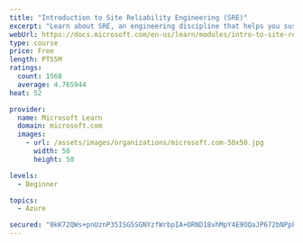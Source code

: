 ```yaml
---
title: "Introduction to Site Reliability Engineering (SRE)"
excerpt: "Learn about SRE, an engineering discipline that helps you sustainably achieve the appropriate level of reliability in your systems, services, and products."
webUrl: https://docs.microsoft.com/en-us/learn/modules/intro-to-site-reliability-engineering/
type: course
price: Free
length: PT55M
ratings:
  count: 1568
  average: 4.765944
heat: 52

provider:
  name: Microsoft Learn
  domain: microsoft.com
  images:
    - url: /assets/images/organizations/microsoft.com-50x50.jpg
      width: 50
      height: 50

levels:
  - Beginner

topics:
  - Azure

secured: "0kK72QWs+pnUznP35ISG5SGNYzfWrbpIA+ORND18vhMpY4E9OQaJP672bNPpkI17KO1hdmn78+RP/rHmHV89DrJP79EDuviLS0rtJ7ZQxEnyB/IqaTaCn4LWdJYDw7KK/HRRt/8JxNGq3+aElbp8lruzb8vL+4eAyRjEdWmAtZ6AoMQaTVLuXBz1YZR+38nsO/cbgAsd0fYrz5U8Q2zGLHGX4mPzDBmt1O5RW4NZI08ngqs57oOyu0iICShVo1sqw2tpCRbOoPTogaj0UAOrSfoc4jiGWEPkrIvYovaqsVJnlfQ0PNMGJPZdqtdl1w6iVGGm8eC+5sksQN9ottvHdp258hT8l6tl5FH8jqCyge0V/fFy3zDAsBQL3E4eUD7/zP5w6oqUirx18FQXA3Mw00trxDO+Lnfhh1DdYonwEIA=;MOw/V8BsgxVHGk1P+McgsQ=="
---
```


